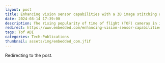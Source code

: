 ```yaml
---
layout: post
title: Enhancing vision sensor capabilities with a 3D image stitching algorithm
date: 2024-08-14 17:39:00
description: The rising popularity of time of flight (TOF) cameras in industrial applications, particularly in robotics, is attributed to their exceptional depth computing and infrared (IR) imaging capabilities. Despite these advantages, the inherent complexity of the optical system often constrains the field of view, limiting standalone functionality. This article discusses a 3D image stitching algorithm designed for a supporting host processor, eliminating the need for cloud computation. This algorithm seamlessly combines IR and depth data from multiple TOF cameras in real time, producing a continuous, high quality 3D image with an expanded field of view beyond standalone units. The stitched 3D data enables the application of state-of-the-art deep-learning networks—particularly valuable in mobile robotics applications—to revolutionize the visualization and interaction with the 3D environment.
redirect: https://www.embedded.com/enhancing-vision-sensor-capabilities-with-a-3d-image-stitching-algorithm/
tags: Tof ADI
categories: Tech-Publications
thumbnail: assets/img/embedded_com.jfif
---
```

Redirecting to the post.
